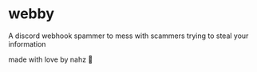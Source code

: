 # webby
A discord webhook spammer to mess with scammers trying to steal your information



made with love by nahz 💖

